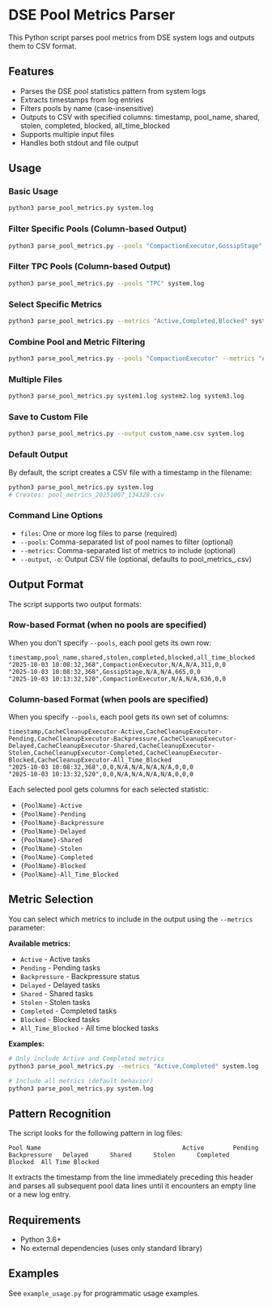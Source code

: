 # DSE Pool Metrics Parser

This Python script parses pool metrics from DSE system logs and outputs them to CSV format.

## Features

- Parses the DSE pool statistics pattern from system logs
- Extracts timestamps from log entries
- Filters pools by name (case-insensitive)
- Outputs to CSV with specified columns: timestamp, pool_name, shared, stolen, completed, blocked, all_time_blocked
- Supports multiple input files
- Handles both stdout and file output

## Usage

### Basic Usage

```bash
python3 parse_pool_metrics.py system.log
```

### Filter Specific Pools (Column-based Output)

```bash
python3 parse_pool_metrics.py --pools "CompactionExecutor,GossipStage" system.log
```

### Filter TPC Pools (Column-based Output)

```bash
python3 parse_pool_metrics.py --pools "TPC" system.log
```

### Select Specific Metrics

```bash
python3 parse_pool_metrics.py --metrics "Active,Completed,Blocked" system.log
```

### Combine Pool and Metric Filtering

```bash
python3 parse_pool_metrics.py --pools "CompactionExecutor" --metrics "Active,Completed" system.log
```

### Multiple Files

```bash
python3 parse_pool_metrics.py system1.log system2.log system3.log
```

### Save to Custom File

```bash
python3 parse_pool_metrics.py --output custom_name.csv system.log
```

### Default Output

By default, the script creates a CSV file with a timestamp in the filename:

```bash
python3 parse_pool_metrics.py system.log
# Creates: pool_metrics_20251007_134328.csv
```

### Command Line Options

- `files`: One or more log files to parse (required)
- `--pools`: Comma-separated list of pool names to filter (optional)
- `--metrics`: Comma-separated list of metrics to include (optional)
- `--output`, `-o`: Output CSV file (optional, defaults to pool_metrics_<timestamp>.csv)

## Output Format

The script supports two output formats:

### Row-based Format (when no pools are specified)
When you don't specify `--pools`, each pool gets its own row:

```csv
timestamp,pool_name,shared,stolen,completed,blocked,all_time_blocked
"2025-10-03 10:08:32,368",CompactionExecutor,N/A,N/A,311,0,0
"2025-10-03 10:08:32,368",GossipStage,N/A,N/A,665,0,0
"2025-10-03 10:13:32,520",CompactionExecutor,N/A,N/A,636,0,0
```

### Column-based Format (when pools are specified)
When you specify `--pools`, each pool gets its own set of columns:

```csv
timestamp,CacheCleanupExecutor-Active,CacheCleanupExecutor-Pending,CacheCleanupExecutor-Backpressure,CacheCleanupExecutor-Delayed,CacheCleanupExecutor-Shared,CacheCleanupExecutor-Stolen,CacheCleanupExecutor-Completed,CacheCleanupExecutor-Blocked,CacheCleanupExecutor-All_Time_Blocked
"2025-10-03 10:08:32,368",0,0,N/A,N/A,N/A,N/A,0,0,0
"2025-10-03 10:13:32,520",0,0,N/A,N/A,N/A,N/A,0,0,0
```

Each selected pool gets columns for each selected statistic:
- `{PoolName}-Active`
- `{PoolName}-Pending`
- `{PoolName}-Backpressure`
- `{PoolName}-Delayed`
- `{PoolName}-Shared`
- `{PoolName}-Stolen`
- `{PoolName}-Completed`
- `{PoolName}-Blocked`
- `{PoolName}-All_Time_Blocked`

## Metric Selection

You can select which metrics to include in the output using the `--metrics` parameter:

**Available metrics:**
- `Active` - Active tasks
- `Pending` - Pending tasks  
- `Backpressure` - Backpressure status
- `Delayed` - Delayed tasks
- `Shared` - Shared tasks
- `Stolen` - Stolen tasks
- `Completed` - Completed tasks
- `Blocked` - Blocked tasks
- `All_Time_Blocked` - All time blocked tasks

**Examples:**
```bash
# Only include Active and Completed metrics
python3 parse_pool_metrics.py --metrics "Active,Completed" system.log

# Include all metrics (default behavior)
python3 parse_pool_metrics.py system.log
```

## Pattern Recognition

The script looks for the following pattern in log files:

```
Pool Name                                       Active        Pending   Backpressure   Delayed      Shared      Stolen      Completed   Blocked  All Time Blocked
```

It extracts the timestamp from the line immediately preceding this header and parses all subsequent pool data lines until it encounters an empty line or a new log entry.

## Requirements

- Python 3.6+
- No external dependencies (uses only standard library)

## Examples

See `example_usage.py` for programmatic usage examples.
